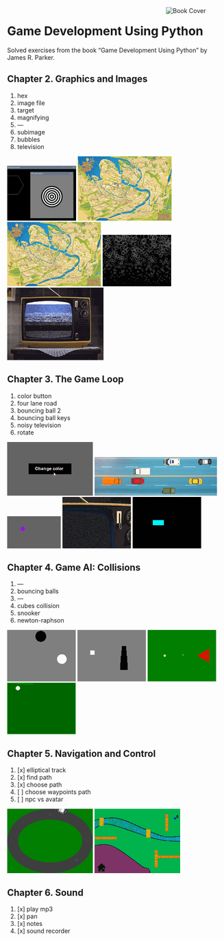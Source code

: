 <img src="https://m.media-amazon.com/images/I/81ZuKnLe8eL._SY342_.jpg" alt="Book Cover" width="133" align="right" />

# Game Development Using Python

Solved exercises from the book “Game Development Using Python” by James R. Parker.


## Chapter 2. Graphics and Images

1. hex
1. image file
1. target
1. magnifying
1. —
1. subimage
1. bubbles
1. television

![screenshot 1—3](ch2/screen-1-3.png)
![screenshot 4](ch2/screen-4.gif)
![screenshot 6](ch2/screen-6.gif)
![screenshot 7](ch2/screen-7.gif)
![screenshot 8](ch2/screen-8.gif)


## Chapter 3. The Game Loop

1. color button
1. four lane road
1. bouncing ball 2
1. bouncing ball keys
1. noisy television
1. rotate

![screenshot 1](ch3/screen-1.gif)
![screenshot 2](ch3/screen-2.jpg)
![screenshot 3—4](ch3/screen-3-4.gif)
![screenshot 5](ch3/screen-5.gif)
![screenshot 6—7](ch3/screen-6-7.gif)


## Chapter 4. Game AI: Collisions

1. —
1. bouncing balls
1. —
1. cubes collision
1. snooker
1. newton-raphson

![screenshot 2](ch4/screen-2.gif)
![screenshot 3—4](ch4/screen-3-4.gif)
![screenshot 5](ch4/screen-5.gif)
![screenshot 6](ch4/screen-6.gif)


## Chapter 5. Navigation and Control

1. [x] elliptical track
1. [x] find path
1. [x] choose path
1. [ ] choose waypoints path
1. [ ] npc vs avatar

![screenshot 1](ch5/screen-1.gif)
![screenshot 2—3](ch5/screen-2-3.gif)


## Chapter 6. Sound

1. [x] play mp3
1. [x] pan
1. [x] notes
1. [x] sound recorder
